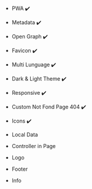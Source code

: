 - PWA ✔️
- Metadata ✔️
- Open Graph ✔️
- Favicon ✔️
- Multi Lunguage ✔️
- Dark & Light Theme ✔️
- Responsive ✔️
- Custom Not Fond Page 404 ✔️
- Icons ✔️
- Local Data
- Controller in Page

- Logo
- Footer
- Info